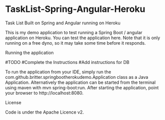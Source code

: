 # TaskList-Spring-Angular-Heroku
Task List Built on Spring and Angular running on Heroku

This is my demo application to test running a Spring Boot  / angular application on Heroku. 
You can test the application here. 
Note that it is only running on a free dyno, so it may take some time before it responds.

Running the application

#TODO 
#Complete the Instructions
#Add instructions for DB

To run the application from your IDE, 
  simply run the com.github.britter.springbootherokudemo.Application class as a Java Application. 
  Alternatively the application can be started from the terminal using maven with mvn spring-boot:run. 
  After starting the application, point your browser to http://localhost:8080.


License

Code is under the Apache Licence v2.
